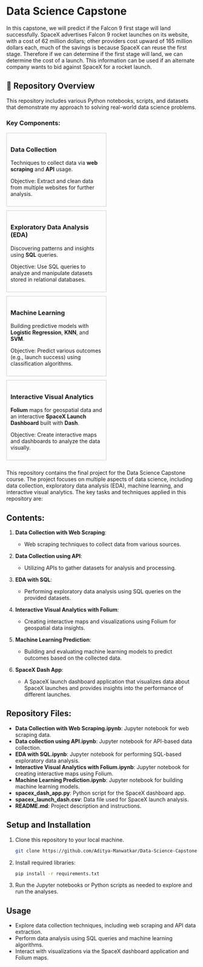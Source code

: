 # Data Science Capstone
In this capstone, we will predict if the Falcon 9 first stage will land successfully. SpaceX advertises Falcon 9 rocket launches on its website, with a cost of 62 million dollars; other providers cost upward of 165 million dollars each, much of the savings is because SpaceX can reuse the first stage. Therefore if we can determine if the first stage will land, we can determine the cost of a launch. This information can be used if an alternate company wants to bid against SpaceX for a rocket launch.

## 📂 Repository Overview

This repository includes various Python notebooks, scripts, and datasets that demonstrate my approach to solving real-world data science problems.

### **Key Components**:

<div style="display: flex; flex-wrap: wrap; justify-content: space-between;">

  <!-- Box 1 -->
  <div style="border: 1px solid #ccc; padding: 10px; width: 48%; margin-bottom: 10px;">
    <h3>Data Collection</h3>
    <p>Techniques to collect data via <strong>web scraping</strong> and <strong>API</strong> usage.</p>
    <p>Objective: Extract and clean data from multiple websites for further analysis.</p>
  </div>

  <!-- Box 2 -->
  <div style="border: 1px solid #ccc; padding: 10px; width: 48%; margin-bottom: 10px;">
    <h3>Exploratory Data Analysis (EDA)</h3>
    <p>Discovering patterns and insights using <strong>SQL</strong> queries.</p>
    <p>Objective: Use SQL queries to analyze and manipulate datasets stored in relational databases.</p>
  </div>

</div>

<div style="display: flex; flex-wrap: wrap; justify-content: space-between;">

  <!-- Box 3 -->
  <div style="border: 1px solid #ccc; padding: 10px; width: 48%; margin-bottom: 10px;">
    <h3>Machine Learning</h3>
    <p>Building predictive models with <strong>Logistic Regression</strong>, <strong>KNN</strong>, and <strong>SVM</strong>.</p>
    <p>Objective: Predict various outcomes (e.g., launch success) using classification algorithms.</p>
  </div>

  <!-- Box 4 -->
  <div style="border: 1px solid #ccc; padding: 10px; width: 48%; margin-bottom: 10px;">
    <h3>Interactive Visual Analytics</h3>
    <p><strong>Folium</strong> maps for geospatial data and an interactive <strong>SpaceX Launch Dashboard</strong> built with <strong>Dash</strong>.</p>
    <p>Objective: Create interactive maps and dashboards to analyze the data visually.</p>
  </div>

</div>


This repository contains the final project for the Data Science Capstone course. The project focuses on multiple aspects of data science, including data collection, exploratory data analysis (EDA), machine learning, and interactive visual analytics. The key tasks and techniques applied in this repository are:

## Contents:

1. **Data Collection with Web Scraping**:
   - Web scraping techniques to collect data from various sources.

2. **Data Collection using API**:
   - Utilizing APIs to gather datasets for analysis and processing.

3. **EDA with SQL**:
   - Performing exploratory data analysis using SQL queries on the provided datasets.

4. **Interactive Visual Analytics with Folium**:
   - Creating interactive maps and visualizations using Folium for geospatial data insights.

5. **Machine Learning Prediction**:
   - Building and evaluating machine learning models to predict outcomes based on the collected data.

6. **SpaceX Dash App**:
   - A SpaceX launch dashboard application that visualizes data about SpaceX launches and provides insights into the performance of different launches.

## Repository Files:

- **Data Collection with Web Scraping.ipynb**: Jupyter notebook for web scraping data.
- **Data collection using API.ipynb**: Jupyter notebook for API-based data collection.
- **EDA with SQL.ipynb**: Jupyter notebook for performing SQL-based exploratory data analysis.
- **Interactive Visual Analytics with Folium.ipynb**: Jupyter notebook for creating interactive maps using Folium.
- **Machine Learning Prediction.ipynb**: Jupyter notebook for building machine learning models.
- **spacex_dash_app.py**: Python script for the SpaceX dashboard app.
- **spacex_launch_dash.csv**: Data file used for SpaceX launch analysis.
- **README.md**: Project description and instructions.

## Setup and Installation

1. Clone this repository to your local machine.
   
   ```bash
   git clone https://github.com/Aditya-Manwatkar/Data-Science-Capstone.git
   ```

2. Install required libraries:

   ```bash
   pip install -r requirements.txt
   ```

3. Run the Jupyter notebooks or Python scripts as needed to explore and run the analyses.

## Usage

- Explore data collection techniques, including web scraping and API data extraction.
- Perform data analysis using SQL queries and machine learning algorithms.
- Interact with visualizations via the SpaceX dashboard application and Folium maps.
